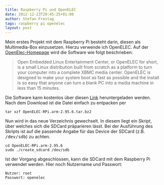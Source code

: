 ```yaml
---
title: Raspberry Pi und OpenELEC
date: 2012-12-23T20:45:25+01:00
author: Stefan Freitag
tags: raspberry pi openelec
layout: post
---
```


Mein erstes Projekt mit dem Raspberry Pi besteht darin, diesen als Multimedia-Box einzusetzen. Hierzu verwende ich OpenELEC. Auf der [OpenElec-Homepage](http://openelec.tv/) wird die Software wie folgt beschrieben:

> Open Embedded Linux Entertainment Center, or OpenELEC for short, is a small Linux distribution built from scratch as a platform to turn your computer into a complete XBMC media center. OpenELEC is designed to make your system boot as fast as possible and the install is so easy that anyone can turn a blank PC into a media machine in less than 15 minutes.

Die Software kann kostenlos über diesen [Link](http://openelec.tv/get-openelec "OpenELEC Download-Seite") heruntergeladen werden. Nach dem Download ist die Datei einfach zu entpacken per

```shell
tar xzf OpenELEC-RPi.arm-2.95.6.tar.bz2
```

Nun wird in das neue Verzeichnis gewechselt. In diesem liegt ein Skript, über welches sich die SDCard präparieren lässt. Bei der Ausführung des Skripts ist auf die passende Angabe für das Device der SDCard (z.B. <tt>/dev/sdb</tt>) zu achten.

```shell
cd OpenELEC-RPi.arm-2.95.6
sudo ./create_sdcard /dev/sdb
```

Ist der Vorgang abgeschlossen, kann die SDCard mit dem Raspberry Pi verwendet werden. Hier noch Nutzername und Passwort:

```shell
Nutzer: root
Passwort: openelec
```
